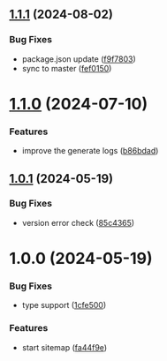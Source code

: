 ## [1.1.1](https://github.com/jl917/rspress-plugin-sitemap/compare/v1.1.0...v1.1.1) (2024-08-02)


### Bug Fixes

* package.json update ([f9f7803](https://github.com/jl917/rspress-plugin-sitemap/commit/f9f780351102cdb844bf023888aab25f174ca2bf))
* sync to master ([fef0150](https://github.com/jl917/rspress-plugin-sitemap/commit/fef0150bb7e1cdac21c44cd6ca13e1fc58608b9c))

# [1.1.0](https://github.com/jl917/rspress-plugin-sitemap/compare/v1.0.1...v1.1.0) (2024-07-10)


### Features

* improve the generate logs ([b86bdad](https://github.com/jl917/rspress-plugin-sitemap/commit/b86bdadf521e5eb60fc8f2c5f50973882089031a))

## [1.0.1](https://github.com/jl917/rspress-plugin-sitemap/compare/v1.0.0...v1.0.1) (2024-05-19)


### Bug Fixes

* version error check ([85c4365](https://github.com/jl917/rspress-plugin-sitemap/commit/85c43657c4c68956409ea6ee3aa559f330a88d97))

# 1.0.0 (2024-05-19)


### Bug Fixes

* type support ([1cfe500](https://github.com/jl917/rspress-plugin-sitemap/commit/1cfe500569b70adef0b0e8608d4d4c640ca48489))


### Features

* start sitemap ([fa44f9e](https://github.com/jl917/rspress-plugin-sitemap/commit/fa44f9e53a171cc7dfa2276b4d11695f36244a56))
